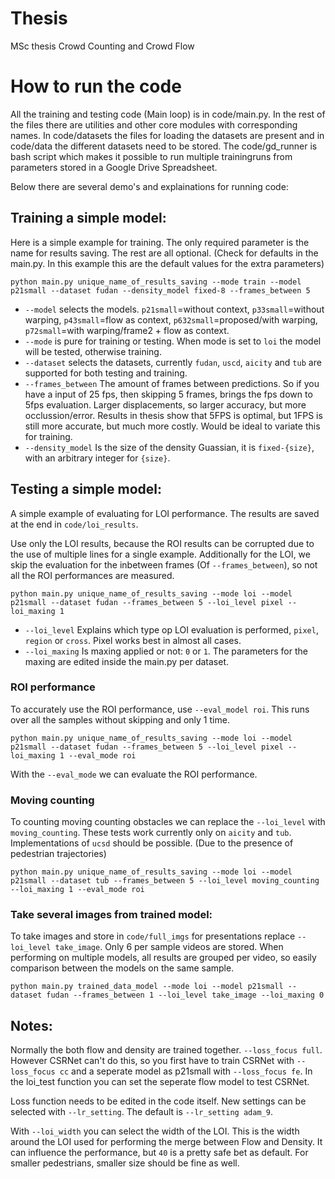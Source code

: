 # Thesis
 MSc thesis Crowd Counting and Crowd Flow


# How to run the code
All the training and testing code (Main loop) is in code/main.py. In the rest of the files there are utilities and other core modules with corresponding names. In code/datasets the files for loading the datasets are present and in code/data the different datasets need to be stored. The code/gd_runner is bash script which makes it possible to run multiple trainingruns from parameters stored in a Google Drive Spreadsheet.

Below there are several demo's and explainations for running code:

## Training a simple model:
Here is a simple example for training. The only required parameter is the name for results saving. The rest are all optional. (Check for defaults in the main.py. In this example this are the default values for the extra parameters)
```
python main.py unique_name_of_results_saving --mode train --model p21small --dataset fudan --density_model fixed-8 --frames_between 5
```

- `--model` selects the models. `p21small`=without context, `p33small`=without warping, `p43small`=flow as context, `p632small`=proposed/with warping, `p72small`=with warping/frame2 + flow as context.
- `--mode` is pure for training or testing. When mode is set to `loi` the model will be tested, otherwise training.
- `--dataset` selects the datasets, currently `fudan`, `uscd`, `aicity` and `tub` are supported for both testing and training.
- `--frames_between` The amount of frames between predictions. So if you have a input of 25 fps, then skipping 5 frames, brings the fps down to 5fps evaluation. Larger displacements, so larger accuracy, but more occlussion/error. Results in thesis show that 5FPS is optimal, but 1FPS is still more accurate, but much more costly. Would be ideal to variate this for training.
- `--density_model` Is the size of the density Guassian, it is `fixed-{size}`, with an arbitrary integer for `{size}`.

## Testing a simple model:
A simple example of evaluating for LOI performance. The results are saved at the end in `code/loi_results`.

Use only the LOI results, because the ROI results can be corrupted due to the use of multiple lines for a single example. Additionally for the LOI, we skip the evaluation for the inbetween frames (Of `--frames_between`), so not all the ROI performances are measured.
```
python main.py unique_name_of_results_saving --mode loi --model p21small --dataset fudan --frames_between 5 --loi_level pixel --loi_maxing 1
```
- `--loi_level` Explains which type op LOI evaluation is performed, `pixel`, `region` or `cross`. Pixel works best in almost all cases.
- `--loi_maxing` Is maxing applied or not: `0` or `1`. The parameters for the maxing are edited inside the main.py per dataset.

### ROI performance
To accurately use the ROI performance, use `--eval_model roi`. This runs over all the samples without skipping and only 1 time.

```
python main.py unique_name_of_results_saving --mode loi --model p21small --dataset fudan --frames_between 5 --loi_level pixel --loi_maxing 1 --eval_mode roi
```
With the `--eval_mode` we can evaluate the ROI performance.

### Moving counting
To counting moving counting obstacles we can replace the `--loi_level` with `moving_counting`.
These tests work currently only on `aicity` and `tub`. Implementations of `ucsd` should be possible. (Due to the presence of pedestrian trajectories)
```
python main.py unique_name_of_results_saving --mode loi --model p21small --dataset tub --frames_between 5 --loi_level moving_counting --loi_maxing 1 --eval_mode roi
```

### Take several images from trained model:
To take images and store in `code/full_imgs` for presentations replace `--loi_level take_image`. Only 6 per sample videos are stored. When performing on multiple models, all results are grouped per video, so easily comparison between the models on the same sample.
```
python main.py trained_data_model --mode loi --model p21small --dataset fudan --frames_between 1 --loi_level take_image --loi_maxing 0
```


## Notes:
Normally the both flow and density are trained together. `--loss_focus full`. However CSRNet can't do this, so you first have to train CSRNet with `--loss_focus cc` and a seperate model as p21small with `--loss_focus fe`. In the loi_test function you can set the seperate flow model to test CSRNet.

Loss function needs to be edited in the code itself. New settings can be selected with `--lr_setting`. The default is `--lr_setting adam_9`.

With `--loi_width` you can select the width of the LOI. This is the width around the LOI used for performing the merge between Flow and Density. It can influence the performance, but `40` is a pretty safe bet as default. For smaller pedestrians, smaller size should be fine as well.